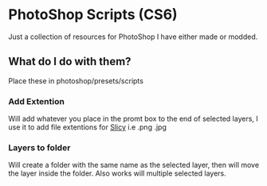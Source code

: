 # PhotoShop Scripts (CS6)

Just a collection of resources for PhotoShop I have either made or modded.

## What do I do with them?

Place these in photoshop/presets/scripts

### Add Extention

Will add whatever you place in the promt box to the end of selected layers, I use it to add file extentions for [Slicy](http://macrabbit.com/slicy) i.e .png .jpg


### Layers to folder

Will create a folder with the same name as the selected layer, then will move the layer inside the folder. Also works will multiple selected layers.


